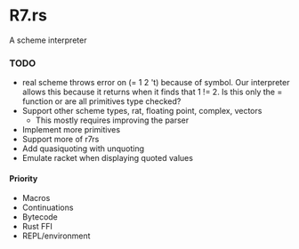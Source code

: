 # R7.rs

A scheme interpreter

### TODO
- real scheme throws error on (= 1 2 't) because of symbol. Our interpreter allows
this because it returns when it finds that 1 != 2. Is this only the = function or
are all primitives type checked?
- Support other scheme types, rat, floating point, complex, vectors
  - This mostly requires improving the parser
- Implement more primitives
- Support more of r7rs
- Add quasiquoting with unquoting
- Emulate racket when displaying quoted values

#### Priority
- Macros
- Continuations
- Bytecode
- Rust FFI
- REPL/environment
